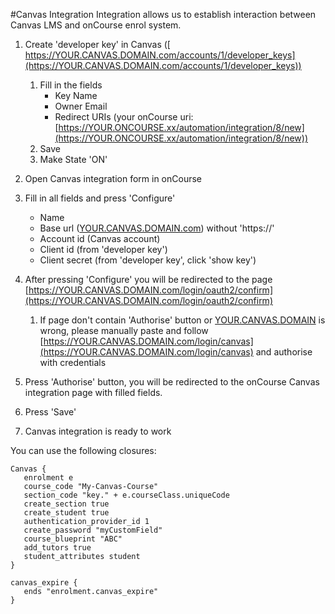 #Canvas Integration
Integration allows us to establish interaction between Canvas LMS and onCourse enrol system.

1. Create 'developer key' in Canvas ([ https://YOUR.CANVAS.DOMAIN.com/accounts/1/developer_keys](https://YOUR.CANVAS.DOMAIN.com/accounts/1/developer_keys))
   1. Fill in the fields
      - Key Name
      - Owner Email
      - Redirect URIs (your onCourse uri:  [https://YOUR.ONCOURSE.xx/automation/integration/8/new](https://YOUR.ONCOURSE.xx/automation/integration/8/new))
   2. Save
   3. Make State 'ON'

2. Open Canvas integration form in onCourse

3. Fill in all fields and press 'Configure'
   - Name
   - Base url ([YOUR.CANVAS.DOMAIN.com](YOUR.CANVAS.DOMAIN.com)) without 'https://'
   - Account id (Canvas account)
   - Client id (from 'developer key')
   - Client secret (from 'developer key', click 'show key')
   
4. After pressing 'Configure' you will be redirected to the page [https://YOUR.CANVAS.DOMAIN.com/login/oauth2/confirm](https://YOUR.CANVAS.DOMAIN.com/login/oauth2/confirm)
   1. If page don't contain 'Authorise' button or [YOUR.CANVAS.DOMAIN]() is wrong, please manually paste and follow [https://YOUR.CANVAS.DOMAIN.com/login/canvas](https://YOUR.CANVAS.DOMAIN.com/login/canvas) and authorise with credentials

5. Press 'Authorise' button, you will be redirected to the onCourse Canvas integration page with filled fields.
6. Press 'Save'
7. Canvas integration is ready to work

You can use the following closures:

```
Canvas {
   enrolment e
   course_code "My-Canvas-Course"
   section_code "key." + e.courseClass.uniqueCode
   create_section true
   create_student true
   authentication_provider_id 1
   create_password "myCustomField"
   course_blueprint "ABC"
   add_tutors true
   student_attributes student
}
```

```
canvas_expire {
   ends "enrolment.canvas_expire"
}
```



